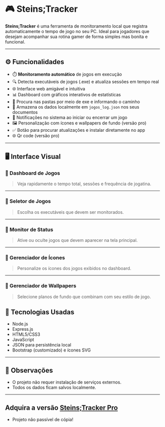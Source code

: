 # 🎮 Steins;Tracker

**Steins;Tracker** é uma ferramenta de monitoramento local que registra automaticamente o tempo de jogo no seu PC. Ideal para jogadores que desejam acompanhar sua rotina gamer de forma simples mas bonita e funcional.

---

## ⚙️ Funcionalidades

- ⏱️ **Monitoramento automático** de jogos em execução
- 🔍 Detecta executáveis de jogos (.exe) e atualiza sessões em tempo real
- 🌐 Interface web amigável e intuitiva
- 📊 Dashboard com gráficos interativos de estatísticas
- 📁 Procura nas pastas por meio de exe e informando o caminho
- 💾 Armazena os dados localmente em `jogos_log.json` nos seus documentos
- 🔔 Notificações no sistema ao iniciar ou encerrar um jogo
- 🖼️ Personalização com ícones e wallpapers de fundo (versão pro)
- ✅ Botão para procurar atualizações e instalar diretamente no app
- 🌐 Qr code (versão pro)

---

## 🖥️ Interface Visual

### 🎯 Dashboard de Jogos
> Veja rapidamente o tempo total, sessões e frequência de jogatina.
---

### 🧠 Seletor de Jogos
> Escolha os executáveis que devem ser monitorados.
---

### 📡 Monitor de Status
> Ative ou oculte jogos que devem aparecer na tela principal.
---

### 🎨 Gerenciador de Ícones
> Personalize os ícones dos jogos exibidos no dashboard.
---

### 🌌 Gerenciador de Wallpapers
> Selecione planos de fundo que combinam com seu estilo de jogo.


## 🧪 Tecnologias Usadas

- Node.js
- Express.js
- HTML5/CSS3
- JavaScript
- JSON para persistência local
- Bootstrap (customizado) e ícones SVG

---

## 📌 Observações

- O projeto não requer instalação de serviços externos.
- Todos os dados ficam salvos localmente.
---
Adquira a versão [Steins;Tracker Pro](https://github.com/guilhermealceu/steins-tracker-pro)
---

- Projeto não passível de cópia!
